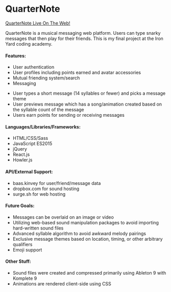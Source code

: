 # QuarterNote

[QuarterNote Live On The Web!](http://quarternote.chat)

QuarterNote is a musical messaging web platform. Users can type snarky messages that then play for their friends. This is my final project at the Iron Yard coding academy.

#### Features:
* User authentication
* User profiles including points earned and avatar accessories
* Mutual friending system/search
* Messaging
 - User types a short message (14 syllables or fewer) and picks a message theme
 - User previews message which has a song/animation created based on the syllable count of the message
 - Users earn points for sending or receiving messages

#### Languages/Libraries/Frameworks:
* HTML/CSS/Sass
* JavaScript ES2015
* jQuery
* React.js
* Howler.js

#### API/External Support:
* baas.kinvey for user/friend/message data
* dropbox.com for sound hosting
* surge.sh for web hosting

#### Future Goals:
* Messages can be overlaid on an image or video
* Utilizing web-based sound manipulation packages to avoid importing hard-written sound files
* Advanced syllable algorithm to avoid awkward melody pairings
* Exclusive message themes based on location, timing, or other arbitrary qualifiers
* Emoji support

#### Other Stuff:
* Sound files were created and compressed primarily using Ableton 9 with Komplete 9
* Animations are rendered client-side using CSS
